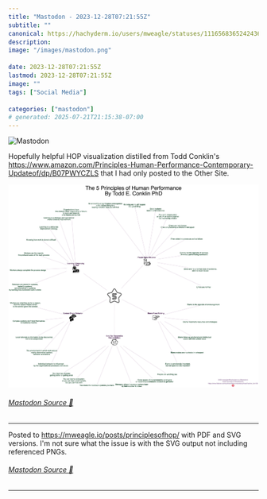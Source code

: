```yaml
---
title: "Mastodon - 2023-12-28T07:21:55Z"
subtitle: ""
canonical: https://hachyderm.io/users/mweagle/statuses/111656836524243682
description:
image: "/images/mastodon.png"

date: 2023-12-28T07:21:55Z
lastmod: 2023-12-28T07:21:55Z
image: ""
tags: ["Social Media"]

categories: ["mastodon"]
# generated: 2025-07-21T21:15:38-07:00
---
```

![Mastodon](/images/mastodon.png)

<p>Hopefully helpful HOP visualization distilled from Todd Conklin&#39;s <a href="https://www.amazon.com/Principles-Human-Performance-Contemporary-Updateof/dp/B07PWYCZLS" target="_blank" rel="nofollow noopener noreferrer" translate="no"><span class="invisible">https://www.</span><span class="ellipsis">amazon.com/Principles-Human-Pe</span><span class="invisible">rformance-Contemporary-Updateof/dp/B07PWYCZLS</span></a> that I had only posted to the Other Site.</p>

![](02500cef3f62143f.jpeg)

###### [Mastodon Source 🐘](https://hachyderm.io/@mweagle/111656836524243682)

___

<p>Posted to <a href="https://mweagle.io/posts/principlesofhop/" target="_blank" rel="nofollow noopener noreferrer" translate="no"><span class="invisible">https://</span><span class="ellipsis">mweagle.io/posts/principlesofh</span><span class="invisible">op/</span></a> with PDF and SVG versions. I&#39;m not sure what the issue is with the SVG output not including referenced PNGs.</p>


###### [Mastodon Source 🐘](https://hachyderm.io/@mweagle/111693688714447474)

___
